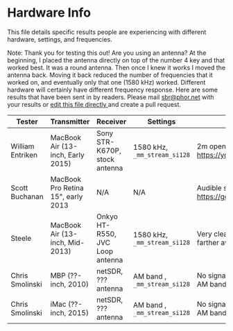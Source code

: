 Hardware Info
==============
This file details specific results people are experiencing with different hardware, settings, and frequencies.

Note: Thank you for testing this out! Are you using an antenna? At the beginning, I placed the antenna directly on top of the number 4 key and that worked best. It was a round antenna. Then once I knew it works I moved the antenna back. Moving it back reduced the number of frequencies that it worked on, and eventually only that one (1580 kHz) worked. Different hardware will certainly have different frequency response. Here are some results that have been sent in by readers. Please mail sbr@phor.net with your results or [edit this file directly ](https://github.com/fulldecent/system-bus-radio/edit/master/HARDWARE-INFO.md) and create a pull request.



| Tester                 | Transmitter                        | Receiver                        | Settings                      | Result                                                    |
| ---------------------- | ---------------------------------- | ------------------------------- | ----------------------------- | --------------------------------------------------------- |
| William Entriken       | MacBook Air (13-inch, Early 2015)  | Sony STR-K670P, stock antenna   | 1580 kHz, `_mm_stream_si128`  | 2m open air, 1m thru drywall https://youtu.be/caGPmyMLYUI |
| Scott Buchanan         | MacBook Pro Retina 15", early 2013 | N/A                             | N/A                           | Audible sound from computer https://goo.gl/ll3PxH         |
| Steele                 | MacBook Air (13-inch, Mid-2013)    | Onkyo HT-R550, JVC Loop antenna | 1580 kHz, `_mm_stream_si128`  | Very clear at 2", loud static farther away                |
| Chris Smolinski        | MBP (??-inch, 2010)                | netSDR, ??? antenna             | AM band , `_mm_stream_si128`  | No signal found anywhere on AM band                       |
| Chris Smolinski        | iMac (??-inch, 2015)               | netSDR, ??? antenna             | AM band , `_mm_stream_si128`  | No signal found anywhere on AM band                       |
